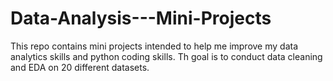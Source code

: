 # Data-Analysis---Mini-Projects
This repo contains mini projects intended to help me improve my data analytics skills and python coding skills. Th goal is to conduct data cleaning and EDA on 20 different datasets. 
